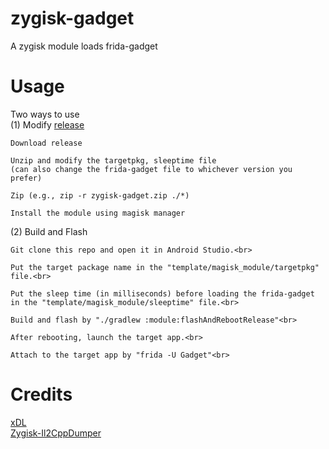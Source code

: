 # zygisk-gadget
A zygisk module loads frida-gadget

# Usage

Two ways to use<br>
(1) Modify [release](https://github.com/hackcatml/zygisk-gadget/releases/)
```text
Download release

Unzip and modify the targetpkg, sleeptime file 
(can also change the frida-gadget file to whichever version you prefer)

Zip (e.g., zip -r zygisk-gadget.zip ./*)

Install the module using magisk manager 
```

(2) Build and Flash
```text
Git clone this repo and open it in Android Studio.<br>

Put the target package name in the "template/magisk_module/targetpkg" file.<br>

Put the sleep time (in milliseconds) before loading the frida-gadget in the "template/magisk_module/sleeptime" file.<br>

Build and flash by "./gradlew :module:flashAndRebootRelease"<br>

After rebooting, launch the target app.<br>

Attach to the target app by "frida -U Gadget"<br>
```

# Credits
[xDL](https://github.com/hexhacking/xDL)<br>
[Zygisk-Il2CppDumper](https://github.com/Perfare/Zygisk-Il2CppDumper)
